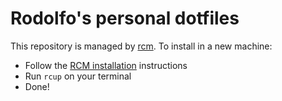 # Rodolfo's personal dotfiles

This repository is managed by [rcm](rcm). To install in a new machine:

* Follow the [RCM installation](rcm-install) instructions
* Run `rcup` on your terminal
* Done!

[rcm]: https://github.com/thoughtbot/rcm
[rcm-install]: http://thoughtbot.github.io/rcm/rcm.7.htm://github.com/thoughtbot/rcm#installation
